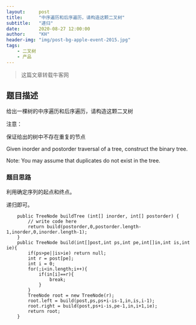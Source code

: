 ```yaml
---
layout:     post
title:      "中序遍历和后序遍历，请构造这颗二叉树"
subtitle:   "递归"
date:       2020-08-27 12:00:00
author:     "KH"
header-img: "img/post-bg-apple-event-2015.jpg"
tags:
    - 二叉树
    - 产品
---
```


> 这篇文章转载牛客网

## 题目描述

给出一棵树的中序遍历和后序遍历，请构造这颗二叉树

注意：

保证给出的树中不存在重复的节点

Given inorder and postorder traversal of a tree, construct the binary tree.

Note: 
You may assume that duplicates do not exist in the tree.

### 题目思路

利用确定序列的起点和终点。

递归即可。

```vim
    public TreeNode buildTree (int[] inorder, int[] postorder) {
        // write code here
        return build(postorder,0,postorder.length-1,inorder,0,inorder.length-1);
    }
    public TreeNode build(int[]post,int ps,int pe,int[]in,int is,int ie){
        if(ps>pe||is>ie) return null;
        int r = post[pe];
        int i = 0;
        for(;i<in.length;i++){
            if(in[i]==r){
                break;
            }
        }
        TreeNode root = new TreeNode(r);
        root.left = build(post,ps,ps+i-is-1,in,is,i-1);
        root.right = build(post,ps+i-is,pe-1,in,i+1,ie);
        return root;
    }
```






